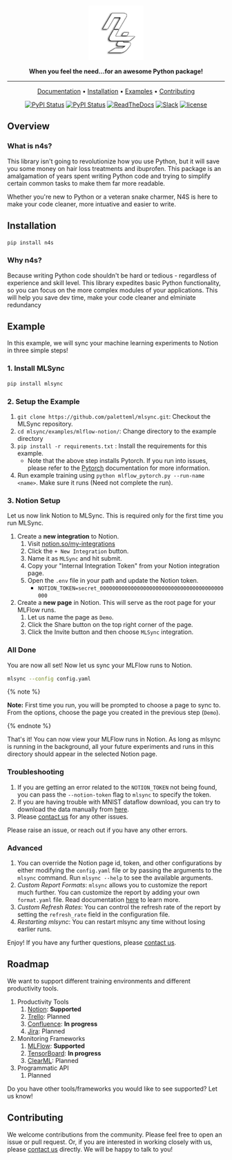 <div align="center">

<img src="logo.png" width="25%" height="25%" width="400px">

**When you feel the need...for an awesome Python package!**

______________________________________________________________________

<p align="center">
  <a href="https://need4swede.netlify.app/">Documentation</a> •
  <a href="#installation">Installation</a> •
  <a href="#example">Examples</a> •
  <a href="#contributing">Contributing</a>
</p>

[![PyPI Status](https://badge.fury.io/py/mlsync.svg)](https://badge.fury.io/py/mlsync)
[![PyPI Status](https://pepy.tech/badge/mlsync)](https://pepy.tech/project/mlsync)
[![ReadTheDocs](https://readthedocs.org/projects/mlsync/badge/?version=latest)](https://mlsync.readthedocs.io/en/latest/)
[![Slack](https://img.shields.io/badge/slack-chat-green.svg?logo=slack)](https://join.slack.com/t/mlsync/shared_invite/zt-1ap8axys5-awwIfDGR8OWP1oFRKZp6OQ)
[![license](https://img.shields.io/badge/License-Apache%202.0-blue.svg)](https://github.com/paletteml/mlsync/blob/master/LICENSE)

</div>

## Overview

### What is n4s?

This library isn't going to revolutionize how you use Python, but it will save you some money on hair loss treatments and ibuprofen. This package is an amalgamation of years spent writing Python code and trying to simplify certain common tasks to make them far more readable.

Whether you're new to Python or a veteran snake charmer, N4S is here to make your code cleaner, more intuative and easier to write.

## Installation

```sh
pip install n4s
```


### Why n4s?

Because writing Python code shouldn't be hard or tedious - regardless of experience and skill level.
This library expedites basic Python functionality, so you can focus on the more complex modules of your applications. This will help you save dev time, make your code cleaner and elminiate redundancy 

## Example

In this example, we will sync your machine learning experiments to Notion in three simple steps!

### 1. Install MLSync

```sh
pip install mlsync
```

### 2. Setup the Example

1. `git clone https://github.com/paletteml/mlsync.git`: Checkout the MLSync repository.
2. `cd mlsync/examples/mlflow-notion/`: Change directory to the example directory
3. `pip install -r requirements.txt` : Install the requirements for this example.
    - Note that the above step installs Pytorch. If you run into issues, please refer to the [Pytorch](https://pytorch.org/) documentation for more information.
4. Run example training using `python mlflow_pytorch.py --run-name <name>`. Make sure it runs (Need not complete the run).

### 3. Notion Setup

Let us now link Notion to MLSync. This is required only for the first time you run MLSync.

1. Create a **new integration** to Notion.
    1. Visit [notion.so/my-integrations](https://www.notion.so/my-integrations)
    2. Click the `+ New Integration` button.
    3. Name it as `MLSync` and hit submit.
    4. Copy your "Internal Integration Token" from your Notion integration page.
    5. Open the `.env` file in your path and update the Notion token.
        - `NOTION_TOKEN=secret_0000000000000000000000000000000000000000000`
2. Create a **new page** in Notion. This will serve as the root page for your MLFlow runs.
    1. Let us name the page as `Demo`.
    2. Click the Share button on the top right corner of the page.
    3. Click the Invite button and then choose `MLSync` integration.

### All Done

You are now all set! Now let us sync your MLFlow runs to Notion.

```sh
mlsync --config config.yaml
```

{% note %}

**Note:** First time you run, you will be prompted to choose a page to sync to.
From the options, choose the page you created in the previous step (`Demo`).

{% endnote %}

That's it! You can now view your MLFlow runs in Notion. As long as mlsync is running in the background,
all your future experiments and runs in this directory should appear in the selected Notion page.

### Troubleshooting

1. If you are getting an error related to the `NOTION_TOKEN` not being found, you can pass the `--notion-token` flag to `mlsync` to specify the token.
2. If you are having trouble with MNIST dataflow download, you can try to download the data manually from [here](www.di.ens.fr/~lelarge/MNIST.tar.gz).
3. Please [contact us](mailto:support@paletteml.com) for any other issues.

Please raise an issue, or reach out if you have any other errors.

### Advanced

1. You can override the Notion page id, token, and other configurations by either modifying the `config.yaml` file or by passing the arguments to the `mlsync` command. Run `mlsync --help` to see the available arguments.
2. *Custom Report Formats*: `mlsync` allows you to customize the report much further. You can customize the report by adding your own `format.yaml` file. Read documentation [here](https://mlsync.readthedocs.io/en/latest/topical_guides/reports.html) to learn more.
3. *Custom Refresh Rates*: You can control the refresh rate of the report by setting the `refresh_rate` field in the configuration file.
4. *Restarting mlsync*: You can restart mlsync any time without losing earlier runs.

Enjoy! If you have any further questions, please [contact us](mailto:support@paletteml.com).

## Roadmap

We want to support different training environments and different productivity tools.

1. Productivity Tools
    1. [Notion](https://notion.so): **Supported**
    2. [Trello](https://trello.com): Planned
    3. [Confluence](https://www.atlassian.com/software/confluence): **In progress**
    4. [Jira](https://www.atlassian.com/software/jira): Planned
2. Monitoring Frameworks
    1. [MLFlow](https://www.mlflow.org): **Supported**
    2. [TensorBoard](https://www.tensorflow.org/get_started/summaries_and_tensorboard): **In progress**
    3. [ClearML](https://www.clearml.com): Planned
3. Programmatic API
    1. Planned

Do you have other tools/frameworks you would like to see supported? Let us know!

## Contributing

We welcome contributions from the community. Please feel free to open an issue or pull request. Or, if you are interested in working closely with us, please [contact us](mailto:support@paletteml.com) directly. We will be happy to talk to you!
